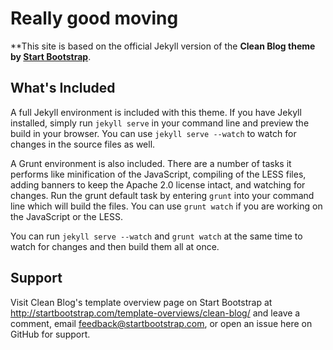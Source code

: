 # Really good moving

**This site is based on the official Jekyll version of the **Clean Blog theme by [Start
Bootstrap](http://startbootstrap.com/)**.

## What's Included

A full Jekyll environment is included with this theme. If you have Jekyll
installed, simply run `jekyll serve` in your command line and preview the build
in your browser. You can use `jekyll serve --watch` to watch for changes in the
source files as well.

A Grunt environment is also included. There are a number of tasks it performs
like minification of the JavaScript, compiling of the LESS files, adding
banners to keep the Apache 2.0 license intact, and watching for changes. Run
the grunt default task by entering `grunt` into your command line which will
build the files. You can use `grunt watch` if you are working on the JavaScript
or the LESS.

You can run `jekyll serve --watch` and `grunt watch` at the same time to watch
for changes and then build them all at once.

## Support

Visit Clean Blog's template overview page on Start Bootstrap at
http://startbootstrap.com/template-overviews/clean-blog/ and leave a comment,
email feedback@startbootstrap.com, or open an issue here on GitHub for support.
